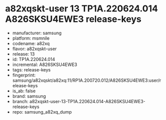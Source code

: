 # a82xqskt-user 13 TP1A.220624.014 A826SKSU4EWE3 release-keys
- manufacturer: samsung
- platform: msmnile
- codename: a82xq
- flavor: a82xqskt-user
- release: 13
- id: TP1A.220624.014
- incremental: A826SKSU4EWE3
- tags: release-keys
- fingerprint: samsung/a82xqskt/a82xq:11/RP1A.200720.012/A826SKSU4EWE3:user/release-keys
- is_ab: false
- brand: samsung
- branch: a82xqskt-user-13-TP1A.220624.014-A826SKSU4EWE3-release-keys
- repo: samsung_a82xq_dump
